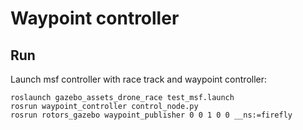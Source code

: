 # Waypoint controller

## Run

Launch msf controller with race track and waypoint controller:
```
roslaunch gazebo_assets_drone_race test_msf.launch
rosrun waypoint_controller control_node.py
rosrun rotors_gazebo waypoint_publisher 0 0 1 0 0 __ns:=firefly
```